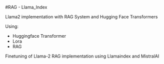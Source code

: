 #RAG - Llama_Index

Llama2 implementation with RAG System and Hugging Face Transformers

Using:
- Huggingface Transformer
- Lora
- RAG

Finetuning of Llama-2
RAG implementation using Llamaindex and MistralAI